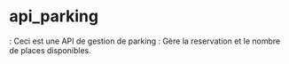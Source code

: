 # api_parking
: Ceci est une API de gestion de parking
: Gère la reservation et le nombre de places disponibles.
